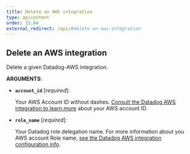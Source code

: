 ```yaml
---
title: Delete an AWS integration
type: apicontent
order: 15.04
external_redirect: /api/#delete-an-aws-integration
---
```


## Delete an AWS integration

Delete a given Datadog-AWS integration.


**ARGUMENTS**:


* **`account_id`** [*required*]:

    Your AWS Account ID without dashes.
    [Consult the Datadog AWS integration to learn more][1] about your AWS account ID.

* **`role_name`** [*required*]:

    Your Datadog role delegation name.
    For more information about you AWS account Role name, [see the Datadog AWS integration configuration info][2].

[1]: /integrations/amazon_web_services/#configuration
[2]: /integrations/amazon_web_services/#installation
